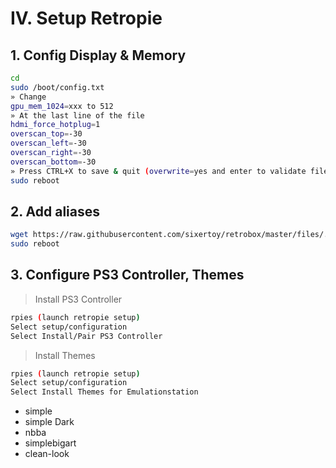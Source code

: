 # IV. Setup Retropie

## 1. Config Display & Memory

```bash
cd
sudo /boot/config.txt
» Change
gpu_mem_1024=xxx to 512
» At the last line of the file
hdmi_force_hotplug=1
overscan_top=-30
overscan_left=-30
overscan_right=-30
overscan_bottom=-30
» Press CTRL+X to save & quit (overwrite=yes and enter to validate filename)
sudo reboot
```

## 2. Add aliases

```bash
wget https://raw.githubusercontent.com/sixertoy/retrobox/master/files/.bash_aliases
sudo reboot
```

## 3. Configure PS3 Controller, Themes

> Install PS3 Controller

```bash
rpies (launch retropie setup)
Select setup/configuration
Select Install/Pair PS3 Controller
```

> Install Themes

```bash
rpies (launch retropie setup)
Select setup/configuration
Select Install Themes for Emulationstation
```

- simple
- simple Dark
- nbba
- simplebigart
- clean-look

